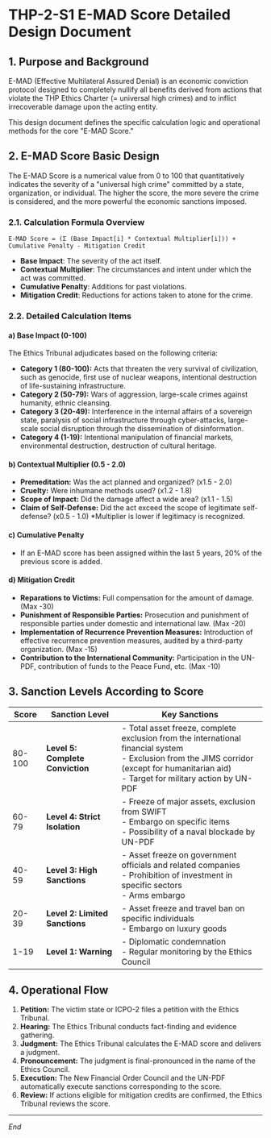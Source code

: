 # THP-2-S1 E-MAD Score Detailed Design Document

## 1. Purpose and Background

E-MAD (Effective Multilateral Assured Denial) is an economic conviction protocol designed to completely nullify all benefits derived from actions that violate the THP Ethics Charter (= universal high crimes) and to inflict irrecoverable damage upon the acting entity.

This design document defines the specific calculation logic and operational methods for the core "E-MAD Score."

## 2. E-MAD Score Basic Design

The E-MAD Score is a numerical value from 0 to 100 that quantitatively indicates the severity of a "universal high crime" committed by a state, organization, or individual. The higher the score, the more severe the crime is considered, and the more powerful the economic sanctions imposed.

### 2.1. Calculation Formula Overview

```
E-MAD Score = (Σ (Base Impact[i] * Contextual Multiplier[i])) + Cumulative Penalty - Mitigation Credit
```

- **Base Impact**: The severity of the act itself.
- **Contextual Multiplier**: The circumstances and intent under which the act was committed.
- **Cumulative Penalty**: Additions for past violations.
- **Mitigation Credit**: Reductions for actions taken to atone for the crime.

### 2.2. Detailed Calculation Items

#### a) Base Impact (0-100)
The Ethics Tribunal adjudicates based on the following criteria:
- **Category 1 (80-100):** Acts that threaten the very survival of civilization, such as genocide, first use of nuclear weapons, intentional destruction of life-sustaining infrastructure.
- **Category 2 (50-79):** Wars of aggression, large-scale crimes against humanity, ethnic cleansing.
- **Category 3 (20-49):** Interference in the internal affairs of a sovereign state, paralysis of social infrastructure through cyber-attacks, large-scale social disruption through the dissemination of disinformation.
- **Category 4 (1-19):** Intentional manipulation of financial markets, environmental destruction, destruction of cultural heritage.

#### b) Contextual Multiplier (0.5 - 2.0)
- **Premeditation:** Was the act planned and organized? (x1.5 - 2.0)
- **Cruelty:** Were inhumane methods used? (x1.2 - 1.8)
- **Scope of Impact:** Did the damage affect a wide area? (x1.1 - 1.5)
- **Claim of Self-Defense:** Did the act exceed the scope of legitimate self-defense? (x0.5 - 1.0) *Multiplier is lower if legitimacy is recognized.

#### c) Cumulative Penalty
- If an E-MAD score has been assigned within the last 5 years, 20% of the previous score is added.

#### d) Mitigation Credit
- **Reparations to Victims:** Full compensation for the amount of damage. (Max -30)
- **Punishment of Responsible Parties:** Prosecution and punishment of responsible parties under domestic and international law. (Max -20)
- **Implementation of Recurrence Prevention Measures:** Introduction of effective recurrence prevention measures, audited by a third-party organization. (Max -15)
- **Contribution to the International Community:** Participation in the UN-PDF, contribution of funds to the Peace Fund, etc. (Max -10)

## 3. Sanction Levels According to Score

| Score | Sanction Level | Key Sanctions |
|---|---|---|
| 80-100 | **Level 5: Complete Conviction** | - Total asset freeze, complete exclusion from the international financial system<br>- Exclusion from the JIMS corridor (except for humanitarian aid)<br>- Target for military action by UN-PDF |
| 60-79 | **Level 4: Strict Isolation** | - Freeze of major assets, exclusion from SWIFT<br>- Embargo on specific items<br>- Possibility of a naval blockade by UN-PDF |
| 40-59 | **Level 3: High Sanctions** | - Asset freeze on government officials and related companies<br>- Prohibition of investment in specific sectors<br>- Arms embargo |
| 20-39 | **Level 2: Limited Sanctions** | - Asset freeze and travel ban on specific individuals<br>- Embargo on luxury goods |
| 1-19 | **Level 1: Warning** | - Diplomatic condemnation<br>- Regular monitoring by the Ethics Council |

## 4. Operational Flow

1.  **Petition:** The victim state or ICPO-2 files a petition with the Ethics Tribunal.
2.  **Hearing:** The Ethics Tribunal conducts fact-finding and evidence gathering.
3.  **Judgment:** The Ethics Tribunal calculates the E-MAD score and delivers a judgment.
4.  **Pronouncement:** The judgment is final-pronounced in the name of the Ethics Council.
5.  **Execution:** The New Financial Order Council and the UN-PDF automatically execute sanctions corresponding to the score.
6.  **Review:** If actions eligible for mitigation credits are confirmed, the Ethics Tribunal reviews the score.

---
*End*
